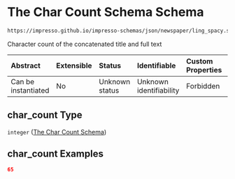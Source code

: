 # The Char Count Schema Schema

```txt
https://impresso.github.io/impresso-schemas/json/newspaper/ling_spacy.schema.json#/properties/char_count
```

Character count of the concatenated title and full text

| Abstract            | Extensible | Status         | Identifiable            | Custom Properties | Additional Properties | Access Restrictions | Defined In                                                                         |
| :------------------ | :--------- | :------------- | :---------------------- | :---------------- | :-------------------- | :------------------ | :--------------------------------------------------------------------------------- |
| Can be instantiated | No         | Unknown status | Unknown identifiability | Forbidden         | Allowed               | none                | [lingproc.v2.schema.json\*](../out/lingproc.v2.schema.json "open original schema") |

## char\_count Type

`integer` ([The Char Count Schema](lingproc-properties-the-char-count-schema.md))

## char\_count Examples

```json
65
```
